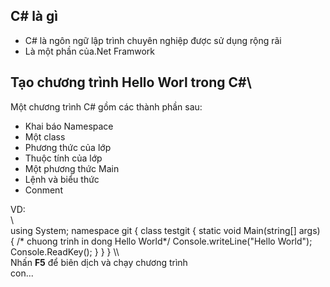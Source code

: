 ## C# là gì
- C# là ngôn ngữ lập trình chuyên nghiệp được sử dụng rộng rãi
- Là một phần của.Net Framwork  

## Tạo chương trình Hello Worl trong C#\
Một chương trình C# gồm các thành phần sau:
- Khai báo Namespace
- Một class
- Phương thức của lớp
- Thuộc tính của lớp
- Một phương thức Main
- Lệnh và biểu thức
- Conment  

VD:  
\\\
using System;
namespace git
{
class testgit
{
static void Main(string[] args)
{
/* chuong trinh in dong Hello World*/
Console.writeLine("Hello World");
Console.ReadKey();
}
}
}
\\\  
Nhấn **F5** để biên dịch và chạy chương trình  
con...
